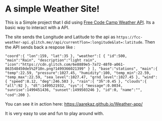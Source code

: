 # A simple Weather Site!
This is a Simple project that I did using [Free Code Camp Weather API](https://fcc-weather-api.glitch.me/). Its a basic way to interact with a API. 

The site sends the Longitude and Latitude to the api as ```https://fcc-weather-api.glitch.me//api/current?lon=:longitude&lat=:latitude```. Then the API sends back a respose like :

```"coord":{ "lon":159, "lat":35 }, "weather":[ { "id":500, "main":"Rain", "description":"light rain", "icon":"https://cdn.glitch.com/6e8889e5-7a72-48f0-a061-863548450de5%2F10n.png?1499366021399" } ], "base":"stations", "main":{ "temp":22.59, "pressure":1027.45, "humidity":100, "temp_min":22.59, "temp_max":22.59, "sea_level":1027.47, "grnd_level":1027.45 }, "wind":{ "speed":8.12, "deg":246.503 }, "rain":{ "3h":0.45 }, "clouds":{ "all":92 }, "dt":1499521932, "sys":{ "message":0.0034, "sunrise":1499451436, "sunset":1499503246 }, "id":0, "name":"", "cod":200 }```.

You can see it in action here: https://aarekaz.github.io/Weather-app/

It is very easy to use and fun to play around with.
